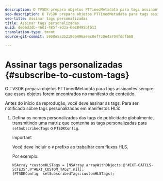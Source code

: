 ```yaml
---
description: O TVSDK prepara objetos PTTimedMetadata para tags assinantes sempre que esses objetos forem encontrados no manifesto de conteúdo.
seo-description: O TVSDK prepara objetos PTTimedMetadata para tags assinantes sempre que esses objetos forem encontrados no manifesto de conteúdo.
seo-title: Assinar tags personalizadas
title: Assinar tags personalizadas
uuid: de66d3db-46d1-485f-9d3a-6e28495bfb13
translation-type: tm+mt
source-git-commit: 5908e5a3521966496aeec0ef730e4a704fddfb68

---
```



# Assinar tags personalizadas {#subscribe-to-custom-tags}

O TVSDK prepara objetos PTTimedMetadata para tags assinantes sempre que esses objetos forem encontrados no manifesto de conteúdo.

Antes do início da reprodução, você deve assinar as tags.
Para ser notificado sobre tags personalizadas em manifestos HLS:

1. Defina os nomes personalizados das tags de publicidade globalmente, transmitindo uma matriz que contenha as tags personalizadas para `setSubscribedTags` o `PTSDKConfig`.

   >[!IMPORTANT]
   >
   >Você deve incluir o `#` prefixo ao trabalhar com fluxos HLS.

   Por exemplo:

   ```
   NSArray *customHLSTags = [NSArray arrayWithObjects:@"#EXT-OATCLS-SCTE35",@"#EXT_CUSTOM_TAG2",nil]; 
   [PTSDKConfig  setSubscribedTags:customHLSTags];
   ```

